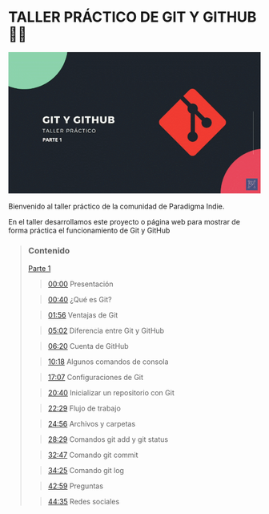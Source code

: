 # TALLER PRÁCTICO DE GIT Y GITHUB 🐱‍💻

[![video de youtube](./docs/assets/images/video.gif)](https://www.youtube.com/playlist?list=PLFMJZ4VFmG6NX9pAfHR8CDA0hMyGjZ_Y-)

Bienvenido al taller práctico de la comunidad de Paradigma Indie.

En el taller desarrollamos este proyecto o página web para mostrar de forma práctica el funcionamiento de Git y GitHub

> ### Contenido
>
> [Parte 1](#features)
>
> > [00:00](https://www.youtube.com/watch?v=9Gosip42Q0M&t=0s) Presentación
>
> > [00:40](https://www.youtube.com/watch?v=9Gosip42Q0M&t=40s) ¿Qué es Git?
>
> > [01:56](https://www.youtube.com/watch?v=9Gosip42Q0M&t=116s) Ventajas de Git
>
> > [05:02](https://www.youtube.com/watch?v=9Gosip42Q0M&t=302s) Diferencia entre Git y GitHub
>
> > [06:20](https://www.youtube.com/watch?v=9Gosip42Q0M&t=380s) Cuenta de GitHub
>
> > [10:18](https://www.youtube.com/watch?v=9Gosip42Q0M&t=618s) Algunos comandos de consola
>
> > [17:07](https://www.youtube.com/watch?v=9Gosip42Q0M&t=1027s) Configuraciones de Git
>
> > [20:40](https://www.youtube.com/watch?v=9Gosip42Q0M&t=1240s) Inicializar un repositorio con Git
>
> > [22:29](https://www.youtube.com/watch?v=9Gosip42Q0M&t=1349s) Flujo de trabajo
>
> > [24:56](https://www.youtube.com/watch?v=9Gosip42Q0M&t=1496s) Archivos y carpetas
>
> > [28:29](https://www.youtube.com/watch?v=9Gosip42Q0M&t=1709s) Comandos git add y git status
>
> > [32:47](https://www.youtube.com/watch?v=9Gosip42Q0M&t=1967s) Comando git commit
>
> > [34:25](https://www.youtube.com/watch?v=9Gosip42Q0M&t=2065s) Comando git log
>
> > [42:59](https://www.youtube.com/watch?v=9Gosip42Q0M&t=2579s) Preguntas
>
> > [44:35](https://www.youtube.com/watch?v=9Gosip42Q0M&t=2675s) Redes sociales

